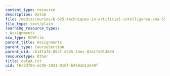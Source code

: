 ```yaml
---
content_type: resource
description: DataA
file: /media/courses/6-825-techniques-in-artificial-intelligence-sma-5504-fall-2002/f6c8d78eac0b2841010fb458ab1a548f_dataA.txt
file_type: text/plain
learning_resource_types:
- Assignments
ocw_type: OCWFile
parent_title: Assignments
parent_type: CourseSection
parent_uid: c614faf8-894f-e345-14ec-83a1fd01388d
resourcetype: Other
title: dataA.txt
uid: f6c8d78e-ac0b-2841-010f-b458ab1a548f
---
```

